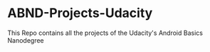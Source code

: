 # ABND-Projects-Udacity

This Repo contains all the projects of the Udacity's Android Basics Nanodegree
